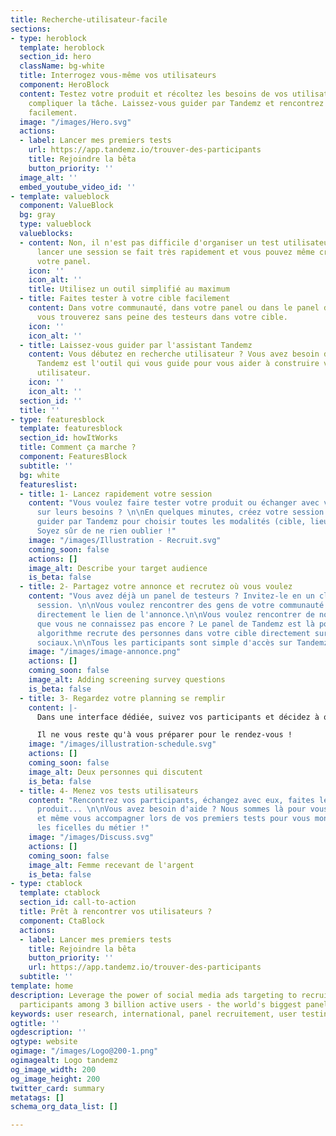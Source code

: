 ```yaml
---
title: Recherche-utilisateur-facile
sections:
- type: heroblock
  template: heroblock
  section_id: hero
  className: bg-white
  title: Interrogez vous-même vos utilisateurs
  component: HeroBlock
  content: Testez votre produit et récoltez les besoins de vos utilisateurs sans vous
    compliquer la tâche. Laissez-vous guider par Tandemz et rencontrez votre cible
    facilement.
  image: "/images/Hero.svg"
  actions:
  - label: Lancer mes premiers tests
    url: https://app.tandemz.io/trouver-des-participants
    title: Rejoindre la bêta
    button_priority: ''
  image_alt: ''
  embed_youtube_video_id: ''
- template: valueblock
  component: ValueBlock
  bg: gray
  type: valueblock
  valueblocks:
  - content: Non, il n'est pas difficile d'organiser un test utilisateur. Sur Tandemz,
      lancer une session se fait très rapidement et vous pouvez même créer et gérer
      votre panel.
    icon: ''
    icon_alt: ''
    title: Utilisez un outil simplifié au maximum
  - title: Faites tester à votre cible facilement
    content: Dans votre communauté, dans votre panel ou dans le panel de Tandemz,
      vous trouverez sans peine des testeurs dans votre cible.
    icon: ''
    icon_alt: ''
  - title: Laissez-vous guider par l'assistant Tandemz
    content: Vous débutez en recherche utilisateur ? Vous avez besoin de conseil ?
      Tandemz est l'outil qui vous guide pour vous aider à construire votre recherche
      utilisateur.
    icon: ''
    icon_alt: ''
  section_id: ''
  title: ''
- type: featuresblock
  template: featuresblock
  section_id: howItWorks
  title: Comment ça marche ?
  component: FeaturesBlock
  subtitle: ''
  bg: white
  featureslist:
  - title: 1- Lancez rapidement votre session
    content: "Vous voulez faire tester votre produit ou échanger avec vos utilisateurs
      sur leurs besoins ? \n\nEn quelques minutes, créez votre session : laissez-vous
      guider par Tandemz pour choisir toutes les modalités (cible, lieu, date,...).
      Soyez sûr de ne rien oublier !"
    image: "/images/Illustration - Recruit.svg"
    coming_soon: false
    actions: []
    image_alt: Describe your target audience
    is_beta: false
  - title: 2- Partagez votre annonce et recrutez où vous voulez
    content: "Vous avez déjà un panel de testeurs ? Invitez-le en un clic à votre
      session. \n\nVous voulez rencontrer des gens de votre communauté ? Partagez-leur
      directement le lien de l'annonce.\n\nVous voulez rencontrer de nouvelles personnes,
      que vous ne connaissez pas encore ? Le panel de Tandemz est là pour ça ! Notre
      algorithme recrute des personnes dans votre cible directement sur les réseaux
      sociaux.\n\nTous les participants sont simple d'accès sur Tandemz."
    image: "/images/image-annonce.png"
    actions: []
    coming_soon: false
    image_alt: Adding screening survey questions
    is_beta: false
  - title: 3- Regardez votre planning se remplir
    content: |-
      Dans une interface dédiée, suivez vos participants et décidez à qui vous proposez un créneau. Les participants sont autonomes pour gérer leur rendez-vous, le reporter ou l'annuler. Les rappels sont automatiques.

      Il ne vous reste qu'à vous préparer pour le rendez-vous !
    image: "/images/illustration-schedule.svg"
    actions: []
    coming_soon: false
    image_alt: Deux personnes qui discutent
    is_beta: false
  - title: 4- Menez vos tests utilisateurs
    content: "Rencontrez vos participants, échangez avec eux, faites leur tester votre
      produit... \n\nVous avez besoin d'aide ? Nous sommes là pour vous conseiller
      et même vous accompagner lors de vos premiers tests pour vous montrer toutes
      les ficelles du métier !"
    image: "/images/Discuss.svg"
    actions: []
    coming_soon: false
    image_alt: Femme recevant de l'argent
    is_beta: false
- type: ctablock
  template: ctablock
  section_id: call-to-action
  title: Prêt à rencontrer vos utilisateurs ?
  component: CtaBlock
  actions:
  - label: Lancer mes premiers tests
    title: Rejoindre la bêta
    button_priority: ''
    url: https://app.tandemz.io/trouver-des-participants
  subtitle: ''
template: home
description: Leverage the power of social media ads targeting to recruit the perfect
  participants among 3 billion active users - the world's biggest panel.
keywords: user research, international, panel recruitement, user testing, interviews
ogtitle: ''
ogdescription: ''
ogtype: website
ogimage: "/images/Logo@200-1.png"
ogimagealt: Logo tandemz
og_image_width: 200
og_image_height: 200
twitter_card: summary
metatags: []
schema_org_data_list: []

---
```

